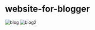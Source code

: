 # website-for-blogger
![blog](https://user-images.githubusercontent.com/64440820/87818806-d56cb480-c888-11ea-8721-f2e2de30e052.png)
![blog2](https://user-images.githubusercontent.com/64440820/87819046-3e542c80-c889-11ea-8b51-9d6a319b2fca.png)
